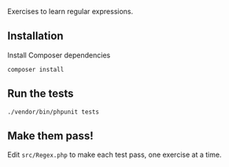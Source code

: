 Exercises to learn regular expressions.

## Installation

Install Composer dependencies

    composer install

## Run the tests

    ./vendor/bin/phpunit tests

## Make them pass!

Edit `src/Regex.php` to make each test pass, one exercise at a time.

